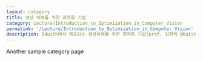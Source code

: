 ```yaml
---
layout: category
title: 영상 이해를 위한 최적화 기법
category: Lecture/Introduction_to_Optimization_in_Computer_Vision
permalink: '/Lecture/Introduction_to_Optimization_in_Computer_Vision'
description: Edwith에서 제공되는 영상이해를 위한 최적화 기법(prof. 김창익 @Kaist) 강의를 요약 및 정리한 것임
---
```


Another sample category page
